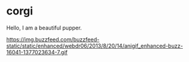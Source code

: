# corgi

Hello, I am a beautiful pupper.

https://img.buzzfeed.com/buzzfeed-static/static/enhanced/webdr06/2013/8/20/14/anigif_enhanced-buzz-16041-1377023634-7.gif
